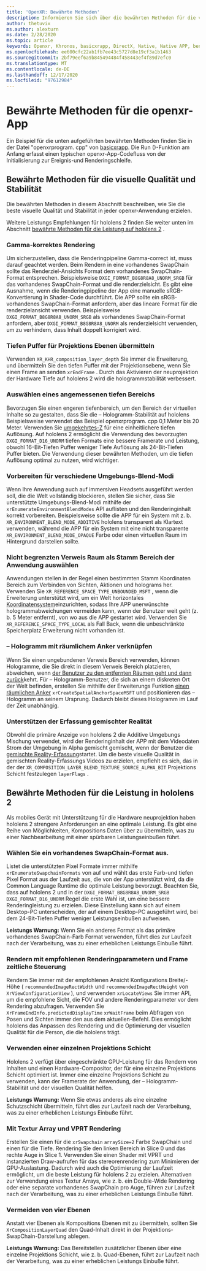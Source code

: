 ```yaml
---
title: 'OpenXR: Bewährte Methoden'
description: Informieren Sie sich über die bewährten Methoden für die visuelle Qualität, Stabilität und Leistung Ihrer openxr-Anwendungen.
author: thetuvix
ms.author: alexturn
ms.date: 2/28/2020
ms.topic: article
keywords: Openxr, Khronos, basicxrapp, DirectX, Native, Native APP, benutzerdefiniertes Modul, Middleware, bewährte Methoden, Leistung, Qualität, Stabilität
ms.openlocfilehash: ee600cfc22ab1fb7ee43c5727d8e19cf3a1b1463
ms.sourcegitcommit: 2bf79eef6a9b845494484f458443ef4f89d7efc0
ms.translationtype: MT
ms.contentlocale: de-DE
ms.lasthandoff: 12/17/2020
ms.locfileid: "97612984"
---
```

# <a name="openxr-app-best-practices"></a>Bewährte Methoden für die openxr-App

Ein Beispiel für die unten aufgeführten bewährten Methoden finden Sie in der Datei "openxrprogram. cpp" von <a href="https://github.com/microsoft/OpenXR-MixedReality/tree/master/samples/BasicXrApp" target="_blank">basicxrapp</a>. Die Run ()-Funktion am Anfang erfasst einen typischen openxr-App-Codefluss von der Initialisierung zur Ereignis-und Renderingschleife.

## <a name="best-practices-for-visual-quality-and-stability"></a>Bewährte Methoden für die visuelle Qualität und Stabilität

Die bewährten Methoden in diesem Abschnitt beschreiben, wie Sie die beste visuelle Qualität und Stabilität in jeder openxr-Anwendung erzielen.

Weitere Leistungs Empfehlungen für hololens 2 finden Sie weiter unten im Abschnitt [bewährte Methoden für die Leistung auf hololens 2](#best-practices-for-performance-on-hololens-2) .

### <a name="gamma-correct-rendering"></a>Gamma-korrektes Rendering

Um sicherzustellen, dass die Renderingpipeline Gamma-correct ist, muss darauf geachtet werden. Beim Rendern in eine vorhandenes SwapChain sollte das Renderziel-Ansichts Format dem vorhandenes SwapChain-Format entsprechen. Beispielsweise `DXGI_FORMAT_B8G8R8A8_UNORM_SRGB` für das vorhandenes SwapChain-Format und die renderzielsicht.
Es gibt eine Ausnahme, wenn die Renderingpipeline der App eine manuelle sRGB-Konvertierung in Shader-Code durchführt. Die APP sollte ein sRGB-vorhandenes SwapChain-Format anfordern, aber das lineare Format für die renderzielansicht verwenden. Beispielsweise `DXGI_FORMAT_B8G8R8A8_UNORM_SRGB` als vorhandenes SwapChain-Format anfordern, aber `DXGI_FORMAT_B8G8R8A8_UNORM` als renderzielsicht verwenden, um zu verhindern, dass Inhalt doppelt korrigiert wird.

### <a name="submit-depth-buffer-for-projection-layers"></a>Tiefen Puffer für Projektions Ebenen übermitteln

Verwenden `XR_KHR_composition_layer_depth` Sie immer die Erweiterung, und übermitteln Sie den tiefen Puffer mit der Projektionsebene, wenn Sie einen Frame an senden `xrEndFrame` .
Durch das Aktivieren der neuprojektion der Hardware Tiefe auf hololens 2 wird die hologrammstabilität verbessert.

### <a name="choose-a-reasonable-depth-range"></a>Auswählen eines angemessenen tiefen Bereichs

Bevorzugen Sie einen engeren tiefenbereich, um den Bereich der virtuellen Inhalte so zu gestalten, dass Sie die – Hologramm-Stabilität auf hololens
Beispielsweise verwendet das Beispiel openxrprogram. cpp 0,1 Meter bis 20 Meter.
Verwenden Sie [umgekehrtes-Z](https://developer.nvidia.com/content/depth-precision-visualized) für eine einheitlichere tiefen Auflösung.
Auf hololens 2 ermöglicht die Verwendung des bevorzugten `DXGI_FORMAT_D16_UNORM` tiefen Formats eine bessere Framerate und Leistung, obwohl 16-Bit-Tiefen Puffer weniger Tiefe Auflösung als 24-Bit-Tiefen Puffer bieten.
Die Verwendung dieser bewährten Methoden, um die tiefen Auflösung optimal zu nutzen, wird wichtiger.

### <a name="prepare-for-different-environment-blend-modes"></a>Vorbereiten für verschiedene Umgebungs-Blend-Modi

Wenn Ihre Anwendung auch auf immersiven Headsets ausgeführt werden soll, die die Welt vollständig blockieren, stellen Sie sicher, dass Sie unterstützte Umgebungs-Blend-Modi mithilfe der `xrEnumerateEnvironmentBlendModes` API auflisten und den Renderinginhalt korrekt vorbereiten.
Beispielsweise sollte die APP für ein System mit z. b. `XR_ENVIRONMENT_BLEND_MODE_ADDITIVE` hololens transparent als Klartext verwenden, während die APP für ein System mit eine nicht transparente `XR_ENVIRONMENT_BLEND_MODE_OPAQUE` Farbe oder einen virtuellen Raum im Hintergrund darstellen sollte.

### <a name="choose-unbounded-reference-space-as-applications-root-space"></a>Nicht begrenzten Verweis Raum als Stamm Bereich der Anwendung auswählen

Anwendungen stellen in der Regel einen bestimmten Stamm Koordinaten Bereich zum Verbinden von Sichten, Aktionen und holograms her.
Verwenden Sie `XR_REFERENCE_SPACE_TYPE_UNBOUNDED_MSFT` , wenn die Erweiterung unterstützt wird, um ein Welt horizontales [Koordinatensystem](../../design/coordinate-systems.md#building-a-world-scale-experience)einzurichten, sodass Ihre APP unerwünschte hologrammabweichungen vermeiden kann, wenn der Benutzer weit geht (z. b. 5 Meter entfernt), von wo aus die APP gestartet wird.
Verwenden Sie `XR_REFERENCE_SPACE_TYPE_LOCAL` als Fall Back, wenn die unbeschränkte Speicherplatz Erweiterung nicht vorhanden ist.

### <a name="associate-hologram-with-spatial-anchor"></a>– Hologramm mit räumlichem Anker verknüpfen

Wenn Sie einen ungebundenen Verweis Bereich verwenden, können Hologramme, die Sie direkt in diesem Verweis Bereich platzieren, abweichen, wenn [der Benutzer zu den entfernten Räumen geht und dann zurück](../../design/coordinate-systems.md#building-a-world-scale-experience)kehrt.
Für – Hologramm-Benutzer, die sich an einem diskreten Ort der Welt befinden, erstellen Sie mithilfe der Erweiterungs Funktion [einen räumlichen Anker](../../design/spatial-anchors.md#best-practices) `xrCreateSpatialAnchorSpaceMSFT` und positionieren das – Hologramm an seinem Ursprung. Dadurch bleibt dieses Hologramm im Lauf der Zeit unabhängig.

### <a name="support-mixed-reality-capture"></a>Unterstützen der Erfassung gemischter Realität

Obwohl die primäre Anzeige von hololens 2 die Additive Umgebungs Mischung verwendet, wird der Renderinginhalt der APP mit dem Videodaten Strom der Umgebung in Alpha gemischt gemischt, wenn der Benutzer die [gemischte Reality-Erfassung](../platform-capabilities-and-apis/mixed-reality-capture-for-developers.md)startet.
Um die beste visuelle Qualität in gemischten Reality-Erfassungs Videos zu erzielen, empfiehlt es sich, das in der der `XR_COMPOSITION_LAYER_BLEND_TEXTURE_SOURCE_ALPHA_BIT` Projektions Schicht festzulegen `layerFlags` .

## <a name="best-practices-for-performance-on-hololens-2"></a>Bewährte Methoden für die Leistung in hololens 2

Als mobiles Gerät mit Unterstützung für die Hardware neuprojektion haben hololens 2 strengere Anforderungen an eine optimale Leistung.  Es gibt eine Reihe von Möglichkeiten, Kompositions Daten über zu übermitteln, was zu einer Nachbearbeitung mit einer spürbaren Leistungseinbußen führt.

### <a name="select-a-swapchain-format"></a>Wählen Sie ein vorhandenes SwapChain-Format aus.

Listet die unterstützten Pixel Formate immer mithilfe `xrEnumerateSwapchainFormats` von auf und wählt das erste Farb-und tiefen Pixel Format aus der Laufzeit aus, die von der App unterstützt wird, da die Common Language Runtime die optimale Leistung bevorzugt. Beachten Sie, dass auf hololens 2 und in der `DXGI_FORMAT_B8G8R8A8_UNORM_SRGB` `DXGI_FORMAT_D16_UNORM` Regel die erste Wahl ist, um eine bessere Renderingleistung zu erzielen. Diese Einstellung kann sich auf einem Desktop-PC unterscheiden, der auf einem Desktop-PC ausgeführt wird, bei dem 24-Bit-Tiefen Puffer weniger Leistungseinbußen aufweisen.
  
**Leistungs Warnung:** Wenn Sie ein anderes Format als das primäre vorhandenes SwapChain-Farb Format verwenden, führt dies zur Laufzeit nach der Verarbeitung, was zu einer erheblichen Leistungs Einbuße führt.

### <a name="render-with-recommended-rendering-parameters-and-frame-timing"></a>Rendern mit empfohlenen Renderingparametern und Frame zeitliche Steuerung

Rendern Sie immer mit der empfohlenen Ansicht Konfigurations Breite/-Höhe ( `recommendedImageRectWidth` und `recommendedImageRectHeight` von `XrViewConfigurationView` ), und verwenden `xrLocateViews` Sie immer API, um die empfohlene Sicht, die FOV und andere Renderingparameter vor dem Rendering abzufragen.
Verwenden Sie `XrFrameEndInfo.predictedDisplayTime` `xrWaitFrame` beim Abfragen von Posen und Sichten immer den aus dem aktuellen-Befehl.
Dies ermöglicht hololens das Anpassen des Rendering und die Optimierung der visuellen Qualität für die Person, die die hololens trägt.

### <a name="use-a-single-projection-layer"></a>Verwenden einer einzelnen Projektions Schicht

Hololens 2 verfügt über eingeschränkte GPU-Leistung für das Rendern von Inhalten und einen Hardware-Compositor, der für eine einzelne Projektions Schicht optimiert ist.
Immer eine einzelne Projektions Schicht zu verwenden, kann der Framerate der Anwendung, der – Hologramm-Stabilität und der visuellen Qualität helfen.  
  
**Leistungs Warnung:** Wenn Sie etwas anderes als eine einzelne Schutzschicht übermitteln, führt dies zur Laufzeit nach der Verarbeitung, was zu einer erheblichen Leistungs Einbuße führt.

### <a name="render-with-texture-array-and-vprt"></a>Mit Textur Array und VPRT Rendering

Erstellen Sie einen für die `xrSwapchain` `arraySize=2` Farbe SwapChain und einen für die Tiefe.
Rendering Sie den linken Bereich in Slice 0 und das rechte Auge in Slice 1.
Verwenden Sie einen Shader mit VPRT und instanzierten Draw-aufrufen für das stereorenrendering zum Minimieren der GPU-Auslastung.
Dadurch wird auch die Optimierung der Laufzeit ermöglicht, um die beste Leistung für hololens 2 zu erzielen.
Alternativen zur Verwendung eines Textur Arrays, wie z. b. ein Double-Wide Rendering oder eine separate vorhandenes SwapChain pro Auge, führen zur Laufzeit nach der Verarbeitung, was zu einer erheblichen Leistungs Einbuße führt.

### <a name="avoid-quad-layers"></a>Vermeiden von vier Ebenen

Anstatt vier Ebenen als Kompositions Ebenen mit zu übermitteln, sollten Sie `XrCompositionLayerQuad` den Quad-Inhalt direkt in der Projektions-SwapChain-Darstellung ablegen.

**Leistungs Warnung:** Das Bereitstellen zusätzlicher Ebenen über eine einzelne Projektions Schicht, wie z. b. Quad-Ebenen, führt zur Laufzeit nach der Verarbeitung, was zu einer erheblichen Leistungs Einbuße führt.